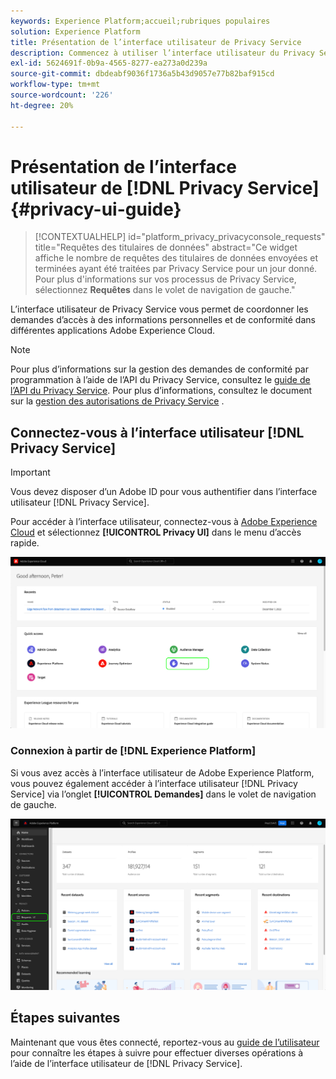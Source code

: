 ```yaml
---
keywords: Experience Platform;accueil;rubriques populaires
solution: Experience Platform
title: Présentation de l’interface utilisateur de Privacy Service
description: Commencez à utiliser l’interface utilisateur du Privacy Service pour coordonner et surveiller les demandes d’accès à des informations personnelles dans différentes applications Experience Cloud.
exl-id: 5624691f-0b9a-4565-8277-ea273a0d239a
source-git-commit: dbdeabf9036f1736a5b43d9057e77b82baf915cd
workflow-type: tm+mt
source-wordcount: '226'
ht-degree: 20%

---
```


# Présentation de l’interface utilisateur de [!DNL Privacy Service] {#privacy-ui-guide}

>[!CONTEXTUALHELP]
>id="platform_privacy_privacyconsole_requests"
>title="Requêtes des titulaires de données"
>abstract="Ce widget affiche le nombre de requêtes des titulaires de données envoyées et terminées ayant été traitées par Privacy Service pour un jour donné. Pour plus d&#39;informations sur vos processus de Privacy Service, sélectionnez **Requêtes** dans le volet de navigation de gauche."

L’interface utilisateur de Privacy Service vous permet de coordonner les demandes d’accès à des informations personnelles et de conformité dans différentes applications Adobe Experience Cloud.

>[!NOTE]
>
>Pour plus d’informations sur la gestion des demandes de conformité par programmation à l’aide de l’API du Privacy Service, consultez le [guide de l’API du Privacy Service](../api/overview.md). Pour plus d’informations, consultez le document sur la [gestion des autorisations de Privacy Service](../permissions.md) .

## Connectez-vous à l’interface utilisateur [!DNL Privacy Service]

>[!IMPORTANT]
>
>Vous devez disposer d’un Adobe ID pour vous authentifier dans l’interface utilisateur [!DNL Privacy Service].

Pour accéder à l’interface utilisateur, connectez-vous à [Adobe Experience Cloud](https://experience.adobe.com/) et sélectionnez **[!UICONTROL Privacy UI]** dans le menu d’accès rapide.

![Le tableau de bord de l’Experience Cloud avec l’interface utilisateur de confidentialité mise en surbrillance.](../images/ui-overview/quick-access.png)


### Connexion à partir de [!DNL Experience Platform]

Si vous avez accès à l’interface utilisateur de Adobe Experience Platform, vous pouvez également accéder à l’interface utilisateur [!DNL Privacy Service] via l’onglet **[!UICONTROL Demandes]** dans le volet de navigation de gauche.

![L’interface utilisateur de Adobe Experience Platform avec les requêtes surlignées dans la barre de navigation de gauche.](../images/ui-overview/platform.png)

## Étapes suivantes

Maintenant que vous êtes connecté, reportez-vous au [guide de l’utilisateur](user-guide.md) pour connaître les étapes à suivre pour effectuer diverses opérations à l’aide de l’interface utilisateur de [!DNL Privacy Service].
